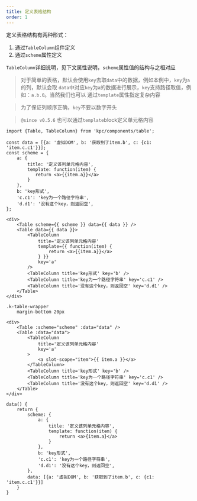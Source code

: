 ```yaml
---
title: 定义表格结构
order: 1
---
```


定义表格结构有两种形式：

1. 通过`TableColumn`组件定义 
2. 通过`scheme`属性定义

`TableColumn`详细说明，见下文属性说明，`scheme`属性值的结构与之相对应

> 对于简单的表格，默认会使用`key`去取`data`中的数据，例如本例中，`key`为`a`的列，默认会取
> `data`中对应`key`为`a`的数据进行展示，`key`支持路径取值，例如：`a.b.0`。当然我们也可以
> 通过`template`属性指定复杂内容

> 为了保证列顺序正确，`key`不要以数字开头

> `@since v0.5.6` 也可以通过`template`block定义单元格内容

```vdt
import {Table, TableColumn} from 'kpc/components/table';

const data = [{a: '虚拟DOM', b: '获取到了item.b', c: {c1: 'item.c.c1'}}];
const scheme = {
    a: {
        title: '定义该列单元格内容',
        template: function(item) {
           return <a>{{item.a}}</a>
        }
    },
    b: 'key形式',
    'c.c1': 'key为一个路径字符串',
    'd.d1': '没有这个key，则返回空',
};

<div>
    <Table scheme={{ scheme }} data={{ data }} />
    <Table data={{ data }}>
        <TableColumn 
            title='定义该列单元格内容'
            template={{ function(item) {
                return <a>{{item.a}}</a>
            } }} 
            key='a'
        />
        <TableColumn title='key形式' key='b' />
        <TableColumn title='key为一个路径字符串' key='c.c1' />
        <TableColumn title='没有这个key，则返回空' key='d.d1' />
    </Table>
</div>
```

```styl
.k-table-wrapper
    margin-bottom 20px
```

```vue-template
<div>
    <Table :scheme="scheme" :data="data" />
    <Table :data="data">
        <TableColumn 
            title='定义该列单元格内容'
            key='a'
        >
            <a slot-scope="item">{{ item.a }}</a>
        </TableColumn>
        <TableColumn title='key形式' key='b' />
        <TableColumn title='key为一个路径字符串' key='c.c1' />
        <TableColumn title='没有这个key，则返回空' key='d.d1' />
    </Table>
</div>
```

```vue-data
data() {
    return {
        scheme: {
            a: {
                title: '定义该列单元格内容',
                template: function(item) {
                    return <a>{item.a}</a>
                }
            },
            b: 'key形式',
            'c.c1': 'key为一个路径字符串',
            'd.d1': '没有这个key，则返回空', 
        },
        data: [{a: '虚拟DOM', b: '获取到了item.b', c: {c1: 'item.c.c1'}}]
    }
}
```
